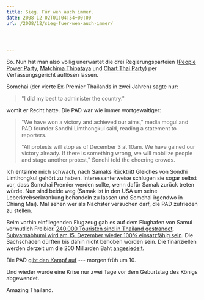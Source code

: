 ```yaml
---
title: Sieg. Für wen auch immer.
date: 2008-12-02T01:04:54+00:00
url: /2008/12/sieg-fuer-wen-auch-immer/




---
```

So. Nun hat man also völlig unerwartet die drei Regierungsparteien ([People Power Party][1], [Matchima Thipataya][2] und [Chart Thai Party][3]) per Verfassungsgericht auflösen lassen.

Somchai (der vierte Ex-Premier Thailands in zwei Jahren) sagte nur:

> "I did my best to administer the country."

womit er Recht hatte. Die <span class="caps">PAD</span> war wie immer wortgewaltiger:

> "We have won a victory and achieved our aims," media mogul and <span class="caps">PAD</span> founder Sondhi Limthongkul said, reading a statement to reporters.
>
> "All protests will stop as of December 3 at 10am. We have gained our victory already. If there is something wrong, we will mobilize people and stage another protest," Sondhi told the cheering crowds.

Ich entsinne mich schwach, nach Samaks Rücktritt Gleiches von Sondhi Limthongkul gehört zu haben. Interessanterweise schlugen sie sogar selbst vor, dass Somchai Premier werden sollte, wenn dafür Samak zurück treten würde. Nun sind beide weg (Samak ist in den <span class="caps">USA</span> um seine Leberkrebserkrankung behandeln zu lassen und Somchai irgendwo in Chiang Mai). Mal sehen wer als Nächster versuchen darf, die <span class="caps">PAD</span> zufrieden zu stellen.

Beim vorhin einfliegenden Flugzeug gab es auf dem Flughafen von Samui vermutlich Freibier. [240.000 Touristen sind in Thailand gestrandet][4]. [Subvarnabhumi wird am 15. Dezember wieder 100% einsatzfähig sein][5]. Die Sachschäden dürften bis dahin nicht behoben worden sein. Die finanziellen werden derzeit um die 200 Millarden Baht [angesiedelt][6].

Die <span class="caps">PAD</span> [gibt den Kampf auf][7] --- morgen früh um 10.

Und wieder wurde eine Krise nur zwei Tage vor dem Geburtstag des Königs abgewendet.

Amazing Thailand.

 [1]: http://www.nationmultimedia.com/breakingnews/read.php?newsid=30089984
 [2]: http://www.nationmultimedia.com/breakingnews/read.php?newsid=30089985
 [3]: http://www.nationmultimedia.com/breakingnews/read.php?newsid=30089986
 [4]: http://kurl.de/usor
 [5]: http://www.bangkokpost.com/021208_News/02Dec2008_breaking05.php
 [6]: http://enews.mcot.net/view.php?id=7536
 [7]: http://nationmultimedia.com/2008/12/02/headlines/headlines_30090031.php
